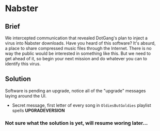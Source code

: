 # Nabster

## Brief

We intercepted communication that revealed DotGang's plan to inject a virus into Nabster downloads. Have you heard of this software? It's absurd, a place to share compressed music files through the Internet. There is no way the public would be interested in something like this. But we need to get ahead of it, so begin your next mission and do whatever you can to identify this virus.

## Solution

Software is pending an upgrade, notice all of the "upgrade" messages laying around the UI.
* Secret message, first letter of every song in `OldiesButGoldies` playlist spells **UPGRADEVERSION**

### Not sure what the solution is yet, will resume woring later...
